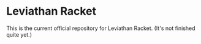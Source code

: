 # Leviathan Racket
This is the current official repository for Leviathan Racket.
(It's not finished quite yet.)